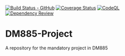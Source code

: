 [![Build Status - GitHub](https://github.com/TroelsLind/DM885-Project/workflows/pytest/badge.svg)](https://github.com/TroelsLind/DM885-Project/actions?query=workflow%3Apytest)
[![Coverage Status](https://coveralls.io/repos/github/TroelsLind/DM885-Project/badge.svg?branch=main)](https://coveralls.io/github/TroelsLind/DM885-Project?branch=main)
[![CodeQL](https://github.com/TroelsLind/DM885-Project/workflows/CodeQL/badge.svg)](https://github.com/TroelsLind/DM885-Project/actions?query=workflow%3ADependency+Review)
[![Dependency Review](https://github.com/TroelsLind/DM885-Project/workflows/Dependency%20Review/badge.svg)]()

# DM885-Project
A repository for the mandatory project in DM885
